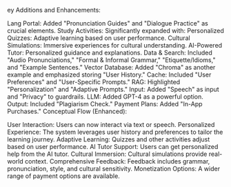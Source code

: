 ey Additions and Enhancements:

Lang Portal: Added "Pronunciation Guides" and "Dialogue Practice" as crucial elements.
Study Activities: Significantly expanded with:
Personalized Quizzes: Adaptive learning based on user performance.
Cultural Simulations: Immersive experiences for cultural understanding.
AI-Powered Tutor: Personalized guidance and explanations.
Data & Search: Included "Audio Pronunciations," "Formal & Informal Grammar," "Etiquette/Idioms," and "Example Sentences."
Vector Database: Added "Chroma" as another example and emphasized storing "User History."
Cache: Included "User Preferences" and "User-Specific Prompts."
RAG: Highlighted "Personalization" and "Adaptive Prompts."
Input: Added "Speech" as input and "Privacy" to guardrails.
LLM: Added GPT-4 as a powerful option.
Output: Included "Plagiarism Check."
Payment Plans: Added "In-App Purchases."
Conceptual Flow (Enhanced):

User Interaction: Users can now interact via text or speech.
Personalized Experience: The system leverages user history and preferences to tailor the learning journey.
Adaptive Learning: Quizzes and other activities adjust based on user performance.
AI Tutor Support: Users can get personalized help from the AI tutor.
Cultural Immersion: Cultural simulations provide real-world context.
Comprehensive Feedback: Feedback includes grammar, pronunciation, style, and cultural sensitivity.
Monetization Options: A wider range of payment options are available.
